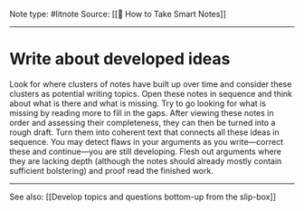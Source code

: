 Note type: #litnote
Source: [[📖 How to Take Smart Notes]]

---
# Write about developed ideas
Look for where clusters of notes have built up over time and consider these clusters as potential writing topics. Open these notes in sequence and think about what is there and what is missing. Try to go looking for what is missing by reading more to fill in the gaps.
After viewing these notes in order and assessing their completeness, they can then be turned into a rough draft. Turn them into coherent text that connects all these ideas in sequence. You may detect flaws in your arguments as you write—correct these and continue—you are still developing.
Flesh out arguments where they are lacking depth (although the notes should already mostly contain sufficient bolstering) and proof read the finished work.

---
See also:
[[Develop topics and questions bottom-up from the slip-box]]